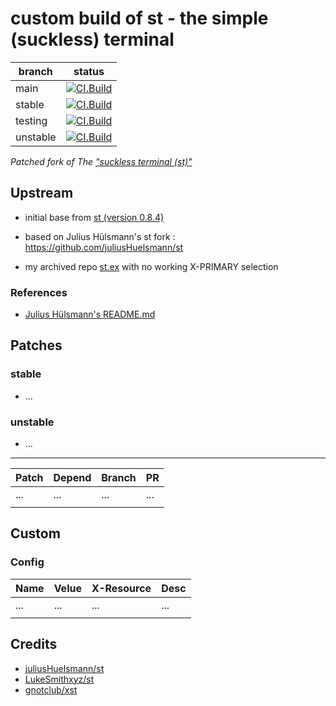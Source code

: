 # custom build of st - the simple (suckless) terminal

| branch   | status |
|----------|--------|
| main     | [![CI.Build](https://github.com/hute37/st/workflows/CI-Build/badge.svg?branch=main)](https://github.com/hute37/st/actions?query=workflow%3ACI-Build) |
| stable   | [![CI.Build](https://github.com/hute37/st/workflows/CI-Build/badge.svg?branch=stable)](https://github.com/hute37/st/actions?query=workflow%3ACI-Build) |
| testing  | [![CI.Build](https://github.com/hute37/st/workflows/CI-Build/badge.svg?branch=testing)](https://github.com/hute37/st/actions?query=workflow%3ACI-Build) |
| unstable | [![CI.Build](https://github.com/hute37/st/workflows/CI-Build/badge.svg?branch=unstable)](https://github.com/hute37/st/actions?query=workflow%3ACI-Build) |


_Patched fork of The ["suckless terminal (st)"](https://st.suckless.org/)_

## Upstream

  * initial base from [st (version 0.8.4)](https://git.suckless.org/st/refs.html)
  * based on Julius Hülsmann's st fork :  https://github.com/juliusHuelsmann/st
  
  * my archived repo [st.ex](https://github.com/hute37/st.ex) with no working X-PRIMARY selection
  
### References

  * [Julius Hülsmann's README.md](https://github.com/juliusHuelsmann/st)
  

## Patches

### stable

- ...


### unstable

- ...


---

| Patch | Depend | Branch | PR  |
|-------|--------|--------|-----|
| ...   | ...    | ...    | ... |
|       |        |        |     |



## Custom

### Config


| Name | Velue | X-Resource | Desc |
|------|-------|------------|------|
| ...  | ...   | ...        | ...  |
|      |       |            |      |



## Credits

- [juliusHuelsmann/st](https://github.com/juliusHuelsmann/st)
- [LukeSmithxyz/st](https://github.com/LukeSmithxyz/st)
- [gnotclub/xst](https://github.com/gnotclub/xst)

